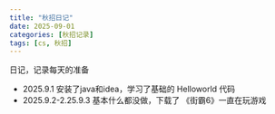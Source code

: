 ```yaml
---
title: "秋招日记"
date: 2025-09-01
categories: [秋招记录]
tags: [cs, 秋招]
---
```


日记，记录每天的准备

- 2025.9.1 安装了java和idea，学习了基础的 Helloworld 代码
- 2025.9.2-2.25.9.3 基本什么都没做，下载了 《街霸6》一直在玩游戏